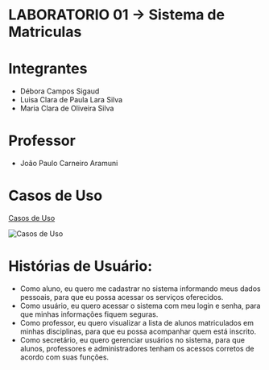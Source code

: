 # LABORATORIO 01 -> Sistema de Matriculas

# Integrantes
- Débora Campos Sigaud
- Luisa Clara de Paula Lara Silva
- Maria Clara de Oliveira Silva

# Professor
- João Paulo Carneiro Aramuni

# Casos de Uso
[Casos de Uso](Documentação/sistemaDeMatriculas.pdf)

<img src="Sistema_de_Matriculas/Documentação/sistemaDeMatriculas.pdf" alt="Casos de Uso">

# Histórias de Usuário:
- Como aluno, eu quero me cadastrar no sistema informando meus dados pessoais, para que eu possa acessar os serviços oferecidos.
- Como usuário, eu quero acessar o sistema com meu login e senha, para que minhas informações fiquem seguras.
- Como professor, eu quero visualizar a lista de alunos matriculados em minhas disciplinas, para que eu possa acompanhar quem está inscrito.
- Como secretário, eu quero gerenciar usuários no sistema, para que alunos, professores e administradores tenham os acessos corretos de acordo com suas funções.
